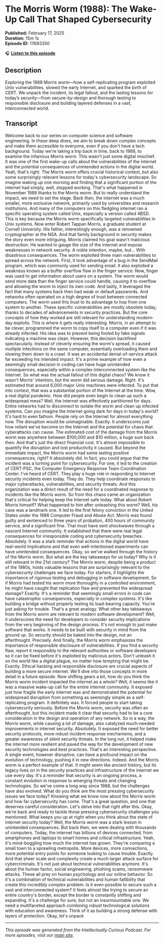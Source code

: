# The Morris Worm (1988): The Wake-Up Call That Shaped Cybersecurity

**Published:** February 17, 2025  
**Duration:** 15m 1s  
**Episode ID:** 17693350

🎧 **[Listen to this episode](https://intellectuallycurious.buzzsprout.com/2529712/episodes/17693350-the-morris-worm-1988-the-wake-up-call-that-shaped-cybersecurity)**

## Description

Exploring the 1988 Morris worm—how a self-replicating program exploited Unix vulnerabilities, slowed the early Internet, and sparked the birth of CERT. We unpack the incident, its legal fallout, and the lasting lessons for today’s security—from secure-by-design and thorough testing to responsible disclosure and building layered defenses in a vast, interconnected world.

## Transcript

Welcome back to our series on computer science and software engineering. In these deep dives, we aim to break down complex concepts and make them accessible to everyone, even if you don't have a tech background. Today we're taking a trip back in time, back to 1988, to examine the infamous Morris worm. This wasn't just some digital mischief. It was one of the first wake-up calls about the vulnerabilities of the internet and the potential consequences of unintended actions in the digital world. Yeah, that's right. The Morris worm offers crucial historical context, but also some surprisingly relevant lessons for today's cybersecurity landscape. So imagine waking up one morning and finding that a significant portion of the internet had simply, well, stopped working. That's what happened in November 1988 thanks to the Morris worm. But to really understand the impact, we need to set the stage. Back then, the internet was a much smaller, more exclusive network, primarily used by universities and research institutions. And many of the computers on this fledgling internet ran a specific operating system called Unix, especially a version called 4BSD. This is key because the Morris worm specifically targeted vulnerabilities in Unix systems. Now enter Robert Tappan Morris, a graduate student at Cornell University. His father, interestingly enough, was a renowned cryptographer at the NSA. And that family background in security makes the story even more intriguing. Morris claimed his goal wasn't malicious destruction. He wanted to gauge the size of the internet and expose weaknesses in network security. A noble intention, maybe, but... With disastrous consequences. The worm exploited three main vulnerabilities to spread across the network. First, it took advantage of a bug in the SendMail program, which was commonly used for sending email. It also exploited a weakness known as a buffer overflow flaw in the finger service. Now, finger was used to get information about users on a system. The worm would send more data than the finger service could handle, causing it to overflow and allowing the worm to inject its own code. And lastly, it leveraged the fact that many systems back then had weak or default passwords. And networks often operated on a high degree of trust between connected computers. The worm used this trust to its advantage to hop from one system to another. These specific vulnerabilities are mostly obsolete today, thanks to decades of advancements in security practices. But the core concepts of how they worked are still relevant for understanding modern-day exploits. This is where it gets really interesting. Morris, in an attempt to be clever, programmed the worm to copy itself to a computer even if it was already infected. His idea was to prevent being fooled by fake signals indicating a machine was clean. However, this decision backfired spectacularly. Instead of cleverly ensuring the worm's spread, it caused multiple infections on the same computer, essentially overloading them and slowing them down to a crawl. It was an accidental denial-of-service attack far exceeding his intended impact. It's a prime example of how even a seemingly small decision in coding can have huge unintended consequences, especially within a complex interconnected system like the Internet. So what was the actual fallout of this digital chaos? We know it wasn't Morris' intention, but the worm did serious damage. Right. It's estimated that around 6,000 major Unix machines were infected. To put that into context, that was a substantial portion of the Internet at the time. Wow, a real digital pandemic. How did people even begin to clean up such a widespread mess? Well, the Internet was effectively partitioned for days. Entire networks had to disconnect to isolate the worm and clean up infected systems. Can you imagine the Internet going dark for days in today's world? It's hard to even fathom. People rely on the Internet for almost everything now. The disruption would be unimaginable. Exactly. It underscores just how reliant we've become on the Internet and the potential for chaos that cyberattacks can cause. The estimated cost of the damage from the Morris worm was anywhere between $100,000 and $10 million, a huge sum back then. And that's just the direct financial cost. It's almost impossible to quantify the disruption and lost productivity it caused. But beyond the immediate impact, the Morris worm had some lasting positive consequences, right? It absolutely did. In fact, you could argue that the incident was a turning point for cybersecurity. For one, it led to the creation of CERT-PSC, the Computer Emergency Response Team Coordination Center. I've heard of CERT. They play a huge role in responding to Internet security incidents even today. They do. They help coordinate responses to major cyberattacks, vulnerabilities, and security threats. And this organization was a direct result of the need for a coordinated response to incidents like the Morris worm. So from this chaos came an organization that's critical for helping keep the Internet safe today. What about Robert Morris himself? What happened to him after unleashing this worm? Well, his case was a landmark one. It led to the first felony conviction in the United States under the 1986 Computer Fraud and Abuse Act. Morris was found guilty and sentenced to three years of probation, 400 hours of community service, and a significant fine. That must have sent shockwaves through a nascent Internet community. It established that there were real legal consequences for irresponsible coding and cybersecurity breaches. Absolutely. It was a stark reminder that actions in the digital world have real-world implications and that even well-intentioned experiments can have unintended consequences. Okay, so we've walked through the history of the Morris worm. But what are the key takeaways for us today? Why is it still relevant in the 21st century? The Morris worm, despite being a product of the 1980s, holds valuable lessons that are surprisingly relevant to the cybersecurity challenges we face today. For starters, it highlights the importance of rigorous testing and debugging in software development. So if Morris had tested his worm more thoroughly in a controlled environment, he might have caught that replication flaw and prevented the widespread damage? Exactly. It's a reminder that seemingly small errors in code can have catastrophic consequences, especially in complex systems. It's like building a bridge without properly testing its load-bearing capacity. You're just asking for trouble. That's a great analogy. What other key takeaways from the Morris worm are relevant to modern software development? Well, it underscores the need for developers to consider security implications from the very beginning of the design process. It's not enough to just make software that works. It needs to be built with security in mind from the ground up. So security should be baked into the design, not an afterthought. Precisely. And finally, the Morris worm emphasizes the importance of responsible disclosure of vulnerabilities. If you find a security flaw, report it responsibly to the relevant authorities or software developers so it can be fixed before it's exploited by malicious actors. Don't unleash it on the world like a digital plague, no matter how tempting that might be. Exactly. Ethical hacking and responsible disclosure are crucial aspects of building a more secure internet. We'll dive into those concepts in more detail in a future episode. Now shifting gears a bit, how do you think the Morris worm incident impacted the internet as a whole? Well, it seems like it was a massive wake-up call for the entire internet community. It exposed just how fragile the early internet was and demonstrated the potential for widespread disruption from something as seemingly simple as a self-replicating program. It definitely was. It forced people to start taking cybersecurity seriously. Before the Morris worm, security was often an afterthought, but this incident made it clear that security had to be a core consideration in the design and operation of any network. So in a way, the Morris worm, while causing a lot of damage, also catalyzed much-needed improvements in internet security. Absolutely. It exposed the need for better security protocols, more robust incident response mechanisms, and a greater awareness of silent security threats. In the long run, it helped make the internet more resilient and paved the way for the development of new security technologies and best practices. That's an interesting perspective. A single event, however disruptive, can have a profound impact on the evolution of technology, pushing it in new directions. Indeed. And the Morris worm is a perfect example of that. It might seem like ancient history, but its legacy lives on in the security practices and infrastructure of the internet we use every day. It's a reminder that security is an ongoing process, a constant evolution in response to emerging threats and changing technologies. So we've come a long way since 1988, but the challenges have also evolved. What do you think are the most pressing cybersecurity issues we face today? Knowing what we know now about the Morris worm and how far cybersecurity has come. That's a great question, and one that deserves careful consideration. Let's delve into that right after this. Okay, we're back and ready to tackle those pressing cybersecurity challenges you mentioned. What keeps you up at night when you think about the state of internet security today? Well, the Morris worm was a stark lesson in unintended consequences. But back then, we were dealing with thousands of computers. Today, the internet has billions of devices connected, from smartphones and laptops to smart homes and critical infrastructure. Yeah, it's mind-boggling how much the internet has grown. They're comparing a small town to a sprawling metropolis. More devices, more connections, more potential entry points for someone looking to cause trouble. Exactly. And that sheer scale and complexity create a much larger attack surface for cybercriminals. It's not just about technical vulnerabilities anymore. It's about the human factor, social engineering, phishing scams, ransomware attacks. These all prey on human psychology and our online behavior. So it's a combination of technical vulnerabilities and human fallibility that create this incredibly complex problem. Is it even possible to secure such a vast and interconnected system? It feels almost like trying to secure an entire country's border, except the border is constantly shifting and expanding. It's a challenge for sure, but not an insurmountable one. We need a multifaceted approach combining robust technological solutions with education and awareness. Think of it as building a strong defense with layers of protection. Okay, let's unpack

---
*This episode was generated from the Intellectually Curious Podcast. For more episodes, visit our [main site](https://intellectuallycurious.buzzsprout.com).*
